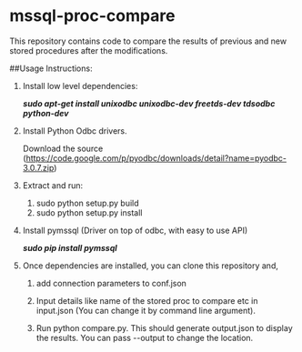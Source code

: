 mssql-proc-compare
==================

This repository contains code to compare the results of previous and new stored procedures after the modifications.


##Usage Instructions:


1. Install low level dependencies:
    
    **_sudo apt-get install unixodbc unixodbc-dev freetds-dev tdsodbc python-dev_**


2. Install Python Odbc drivers.
    
    Download the source (https://code.google.com/p/pyodbc/downloads/detail?name=pyodbc-3.0.7.zip)


3. Extract and run:
    1. sudo python setup.py build
    2. sudo python setup.py install
  

4. Install pymssql (Driver on top of odbc, with easy to use API)
    
    **_sudo pip install pymssql_**


5. Once dependencies are installed, you can clone this repository and,
    1. add connection parameters to conf.json
    
    2. Input details like name of the stored proc to compare etc in input.json (You can change it by command line argument).
  
    3. Run python compare.py. This should generate output.json to display the results. You can pass --output to change the location.



